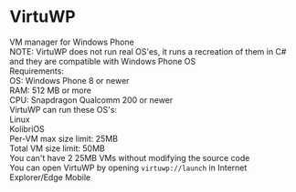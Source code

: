 # VirtuWP
VM manager for Windows Phone <br>
NOTE: VirtuWP does not run real OS'es, it runs a recreation of them in C# and they are compatible with Windows Phone OS <br>
Requirements: <br>
OS: Windows Phone 8 or newer <br>
RAM: 512 MB or more <br>
CPU: Snapdragon Qualcomm 200 or newer <br>
VirtuWP can run these OS's: <br>
Linux <br>
KolibriOS <br>
Per-VM max size limit: 25MB <br>
Total VM size limit: 50MB <br>
You can't have 2 25MB VMs without modifying the source code <br>
You can open VirtuWP by opening ```virtuwp://launch``` in Internet Explorer/Edge Mobile <br>
